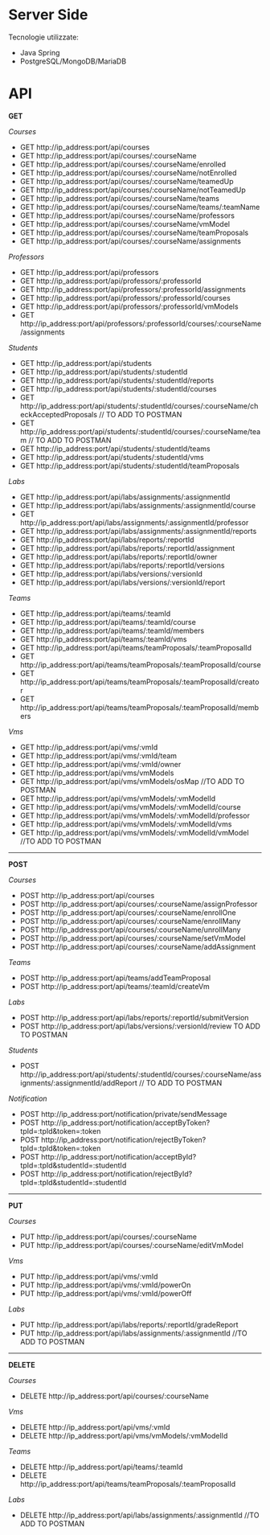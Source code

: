 # Server Side
Tecnologie utilizzate:
* Java Spring 
* PostgreSQL/MongoDB/MariaDB

API
=================================

**GET**

*Courses*
* GET	http://ip_address:port/api/courses
* GET	http://ip_address:port/api/courses/:courseName
* GET	http://ip_address:port/api/courses/:courseName/enrolled
* GET	http://ip_address:port/api/courses/:courseName/notEnrolled
* GET	http://ip_address:port/api/courses/:courseName/teamedUp
* GET	http://ip_address:port/api/courses/:courseName/notTeamedUp
* GET	http://ip_address:port/api/courses/:courseName/teams
* GET	http://ip_address:port/api/courses/:courseName/teams/:teamName
* GET	http://ip_address:port/api/courses/:courseName/professors
* GET	http://ip_address:port/api/courses/:courseName/vmModel
* GET	http://ip_address:port/api/courses/:courseName/teamProposals
* GET	http://ip_address:port/api/courses/:courseName/assignments

*Professors*
* GET	http://ip_address:port/api/professors
* GET	http://ip_address:port/api/professors/:professorId
* GET	http://ip_address:port/api/professors/:professorId/assignments
* GET	http://ip_address:port/api/professors/:professorId/courses
* GET	http://ip_address:port/api/professors/:professorId/vmModels
* GET	http://ip_address:port/api/professors/:professorId/courses/:courseName/assignments  
  
*Students*
* GET	http://ip_address:port/api/students
* GET	http://ip_address:port/api/students/:studentId
* GET	http://ip_address:port/api/students/:studentId/reports
* GET	http://ip_address:port/api/students/:studentId/courses
* GET	http://ip_address:port/api/students/:studentId/courses/:courseName/checkAcceptedProposals   // TO ADD TO POSTMAN
* GET	http://ip_address:port/api/students/:studentId/courses/:courseName/team                     // TO ADD TO POSTMAN
* GET	http://ip_address:port/api/students/:studentId/teams
* GET	http://ip_address:port/api/students/:studentId/vms
* GET	http://ip_address:port/api/students/:studentId/teamProposals

*Labs*
* GET	http://ip_address:port/api/labs/assignments/:assignmentId
* GET	http://ip_address:port/api/labs/assignments/:assignmentId/course
* GET	http://ip_address:port/api/labs/assignments/:assignmentId/professor
* GET	http://ip_address:port/api/labs/assignments/:assignmentId/reports
* GET	http://ip_address:port/api/labs/reports/:reportId
* GET	http://ip_address:port/api/labs/reports/:reportId/assignment
* GET	http://ip_address:port/api/labs/reports/:reportId/owner
* GET	http://ip_address:port/api/labs/reports/:reportId/versions
* GET	http://ip_address:port/api/labs/versions/:versionId
* GET	http://ip_address:port/api/labs/versions/:versionId/report

*Teams*
* GET	http://ip_address:port/api/teams/:teamId
* GET	http://ip_address:port/api/teams/:teamId/course
* GET	http://ip_address:port/api/teams/:teamId/members
* GET	http://ip_address:port/api/teams/:teamId/vms
* GET	http://ip_address:port/api/teams/teamProposals/:teamProposalId
* GET	http://ip_address:port/api/teams/teamProposals/:teamProposalId/course
* GET	http://ip_address:port/api/teams/teamProposals/:teamProposalId/creator
* GET	http://ip_address:port/api/teams/teamProposals/:teamProposalId/members

*Vms*
* GET	http://ip_address:port/api/vms/:vmId
* GET	http://ip_address:port/api/vms/:vmId/team
* GET	http://ip_address:port/api/vms/:vmId/owner
* GET	http://ip_address:port/api/vms/vmModels
* GET	http://ip_address:port/api/vms/vmModels/osMap                   //TO ADD TO POSTMAN
* GET	http://ip_address:port/api/vms/vmModels/:vmModelId
* GET	http://ip_address:port/api/vms/vmModels/:vmModelId/course
* GET	http://ip_address:port/api/vms/vmModels/:vmModelId/professor
* GET	http://ip_address:port/api/vms/vmModels/:vmModelId/vms
* GET	http://ip_address:port/api/vms/vmModels/:vmModelId/vmModel      //TO ADD TO POSTMAN

---  
**POST**

*Courses*
* POST http://ip_address:port/api/courses
* POST http://ip_address:port/api/courses/:courseName/assignProfessor
* POST http://ip_address:port/api/courses/:courseName/enrollOne
* POST http://ip_address:port/api/courses/:courseName/enrollMany
* POST http://ip_address:port/api/courses/:courseName/unrollMany
* POST http://ip_address:port/api/courses/:courseName/setVmModel
* POST http://ip_address:port/api/courses/:courseName/addAssignment

*Teams*
* POST http://ip_address:port/api/teams/addTeamProposal
* POST http://ip_address:port/api/teams/:teamId/createVm

*Labs*
* POST http://ip_address:port/api/labs/reports/:reportId/submitVersion
* POST http://ip_address:port/api/labs/versions/:versionId/review       TO ADD TO POSTMAN

*Students*
* POST http://ip_address:port/api/students/:studentId/courses/:courseName/assignments/:assignmentId/addReport // TO ADD TO POSTMAN

*Notification*
* POST	http://ip_address:port/notification/private/sendMessage
* POST	http://ip_address:port/notification/acceptByToken?tpId=:tpId&token=:token
* POST	http://ip_address:port/notification/rejectByToken?tpId=:tpId&token=:token
* POST	http://ip_address:port/notification/acceptById?tpId=:tpId&studentId=:studentId
* POST	http://ip_address:port/notification/rejectById?tpId=:tpId&studentId=:studentId

---
**PUT**

*Courses*
* PUT	http://ip_address:port/api/courses/:courseName
* PUT	http://ip_address:port/api/courses/:courseName/editVmModel

*Vms* 
* PUT	http://ip_address:port/api/vms/:vmId
* PUT	http://ip_address:port/api/vms/:vmId/powerOn
* PUT	http://ip_address:port/api/vms/:vmId/powerOff

*Labs* 
* PUT	http://ip_address:port/api/labs/reports/:reportId/gradeReport
* PUT   http://ip_address:port/api/labs/assignments/:assignmentId          //TO ADD TO POSTMAN

---
**DELETE**

*Courses*
* DELETE http://ip_address:port/api/courses/:courseName

*Vms*
* DELETE http://ip_address:port/api/vms/:vmId
* DELETE http://ip_address:port/api/vms/vmModels/:vmModelId

*Teams*
* DELETE http://ip_address:port/api/teams/:teamId
* DELETE http://ip_address:port/api/teams/teamProposals/:teamProposalId

*Labs*
* DELETE http://ip_address:port/api/labs/assignments/:assignmentId      //TO ADD TO POSTMAN
